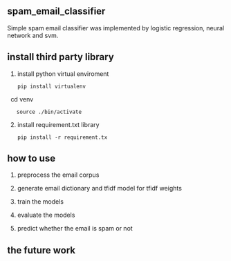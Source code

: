 ## spam_email_classifier
Simple spam email classifier was implemented by logistic regression, neural network and svm.

## install third party library
1. install python virtual enviroment

       pip install virtualenv

       cd venv
       
       source ./bin/activate
   
2. install requirement.txt library

       pip install -r requirement.tx

## how to use

1. preprocess the email corpus

2. generate email dictionary and tfidf model for tfidf weights

3. train the models

4. evaluate the models

5. predict whether the email is spam or not

## the future work

